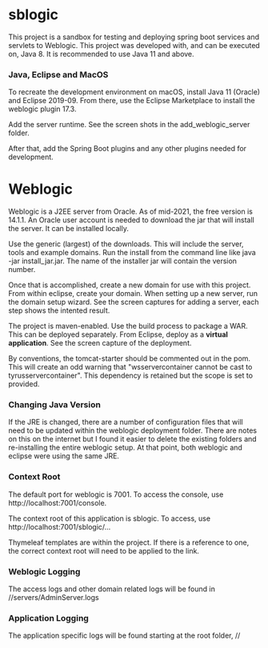 # sblogic
This project is a sandbox for testing and deploying spring boot services and
servlets to Weblogic. This project was developed with, and can be executed on,
Java 8. It is recommended to use Java 11 and above.

### Java, Eclipse and MacOS 
To recreate the development environment on macOS, install Java 11 (Oracle)
and Eclipse 2019-09. From there, use the Eclipse Marketplace to install the
weblogic plugin 17.3. 

Add the server runtime. See the screen shots in the add_weblogic_server 
folder.

After that, add the Spring Boot plugins and any other plugins needed for
development.


# Weblogic
Weblogic is a J2EE server from Oracle. As of mid-2021, the free version is
14.1.1. An Oracle user account is needed to download the jar that will install
the server. It can be installed locally. 

Use the generic (largest) of the downloads. This will include the server, tools
and example domains. Run the install from the command line like java -jar install_jar.jar.
The name of the installer jar will contain the version number.

Once that is accomplished, create a new domain for use with this project. From 
within eclipse, create your domain. When setting up a new server, run the
domain setup wizard. See the screen captures for adding a server, each step
shows the intented result.

The project is maven-enabled. Use the build process to package a WAR. This
can be deployed separately. From Eclipse, deploy as a **virtual application**.
See the screen capture of the deployment.

By conventions, the tomcat-starter should be commented out in the pom. This
will create an odd warning that "wsservercontainer cannot be cast to 
tyrusservercontainer". This dependency is retained but the scope is set to
provided.

### Changing Java Version
If the JRE is changed, there are a number of configuration files that will
need to be updated within the weblogic deployment folder. There are notes on
this on the internet but I found it easier to delete the existing folders and
re-installing the entire weblogic setup. At that point, both weblogic and 
eclipse were using the same JRE.

### Context Root
The default port for weblogic is 7001. To access the console, use
http://localhost:7001/console.

The context root of this application is sblogic. To access, use
http://localhost:7001/sblogic/...

Thymeleaf templates are within the project. If there is a reference
to one, the correct context root will need to be applied to the link.

### Weblogic Logging
The access logs and other domain related logs will be found in
	<install path>/<domain>/servers/AdminServer.logs

### Application Logging
The application specific logs will be found starting at the root folder,
	<install path>/<domain>/<log file path>
